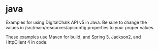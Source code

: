 java
============

Examples for using DigitalChalk API v5 in Java.  Be sure to change the values in /src/main/resources/apiconfig.properties to your proper values.

These examples use Maven for build, and Spring 3, Jackson2, and HttpClient 4 in code.
